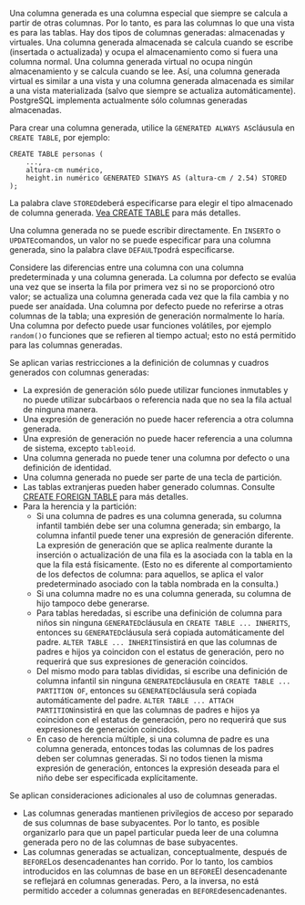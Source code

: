 Una columna generada es una columna especial que siempre se calcula a partir de otras columnas. Por lo tanto, es para las columnas lo que una vista es para las tablas. Hay dos tipos de columnas generadas:  almacenadas y virtuales. Una columna generada almacenada se calcula  cuando se escribe (insertada o actualizada) y ocupa el almacenamiento  como si fuera una columna normal. Una columna generada virtual no ocupa  ningún almacenamiento y se calcula cuando se lee. Así, una columna  generada virtual es similar a una vista y una columna generada  almacenada es similar a una vista materializada (salvo que siempre se  actualiza automáticamente). PostgreSQL implementa actualmente sólo  columnas generadas almacenadas.

Para crear una columna generada, utilice la  `GENERATED ALWAYS AS`cláusula en `CREATE TABLE`, por ejemplo:

```
CREATE TABLE personas (
    ...,
    altura-cm numérico,
    height.in numérico GENERATED SIWAYS AS (altura-cm / 2.54) STORED
);
```

La palabra clave  `STORED`deberá especificarse para elegir el tipo almacenado de columna generada. [Vea CREATE TABLE](https://www.postgresql.org/docs/current/sql-createtable.html) para más detalles.

Una columna generada no se puede escribir directamente. En  `INSERT`o o  `UPDATE`comandos, un valor no se puede especificar para una columna generada, sino la palabra clave  `DEFAULT`podrá especificarse.

Considere las diferencias entre una columna con una columna  predeterminada y una columna generada. La columna por defecto se evalúa  una vez que se inserta la fila por primera vez si no se proporcionó otro valor; se actualiza una columna generada cada vez que la fila cambia y  no puede ser anaídada. Una columna por defecto puede no referirse a  otras columnas de la tabla; una expresión de generación normalmente lo  haría. Una columna por defecto puede usar funciones volátiles, por  ejemplo  `random()`o funciones que se refieren al tiempo actual; esto no está permitido para las columnas generadas.

Se aplican varias restricciones a la definición de columnas y cuadros generados con columnas generadas:

- La expresión de generación sólo puede utilizar funciones  inmutables y no puede utilizar subcárbaos o referencia nada que no sea  la fila actual de ninguna manera.
- Una expresión de generación no puede hacer referencia a otra columna generada.
- Una expresión de generación no puede hacer referencia a una columna de sistema, excepto `tableoid`.
- Una columna generada no puede tener una columna por defecto o una definición de identidad.
- Una columna generada no puede ser parte de una tecla de partición.
- Las tablas extranjeras pueden haber generado columnas. Consulte [CREATE FOREIGN TABLE](https://www.postgresql.org/docs/current/sql-createforeigntable.html) para más detalles.
- Para la herencia y la partición:
  - Si una columna de padres es una columna generada, su  columna infantil también debe ser una columna generada; sin embargo, la  columna infantil puede tener una expresión de generación diferente. La  expresión de generación que se aplica realmente durante la inserción o  actualización de una fila es la asociada con la tabla en la que la fila  está físicamente. (Esto no es diferente al comportamiento de los  defectos de columna: para aquellos, se aplica el valor predeterminado  asociado con la tabla nombrada en la consulta.)
  - Si una columna madre no es una columna generada, su columna de hijo tampoco debe generarse.
  - Para tablas heredadas, si escribe una definición de columna para niños sin ninguna  `GENERATED`cláusula en `CREATE TABLE ... INHERITS`, entonces su  `GENERATED`cláusula será copiada automáticamente del padre.  `ALTER TABLE ... INHERIT`insistirá en que las columnas de padres e hijos ya coincidon con el estatus de  generación, pero no requerirá que sus expresiones de generación  coincidos.
  - Del mismo modo para tablas divididas, si escribe una definición de columna infantil sin ninguna  `GENERATED`cláusula en `CREATE TABLE ... PARTITION OF`, entonces su  `GENERATED`cláusula será copiada automáticamente del padre.  `ALTER TABLE ... ATTACH PARTITION`insistirá en que las columnas de padres e hijos ya coincidon con el estatus de  generación, pero no requerirá que sus expresiones de generación  coincidos.
  - En caso de herencia múltiple, si una columna de padre  es una columna generada, entonces todas las columnas de los padres deben ser columnas generadas. Si no todos tienen la misma expresión de  generación, entonces la expresión deseada para el niño debe ser  especificada explícitamente.

Se aplican consideraciones adicionales al uso de columnas generadas.

- Las columnas generadas mantienen privilegios de acceso por  separado de sus columnas de base subyacentes. Por lo tanto, es posible  organizarlo para que un papel particular pueda leer de una columna  generada pero no de las columnas de base subyacentes.
- Las columnas generadas se actualizan, conceptualmente, después de  `BEFORE`Los desencadenantes han corrido. Por lo tanto, los cambios introducidos en las columnas de base en un  `BEFORE`El desencadenante se reflejará en columnas generadas. Pero, a la inversa, no está permitido acceder a columnas generadas en  `BEFORE`desencadenantes.